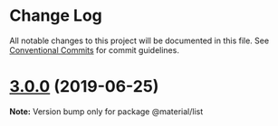 # Change Log

All notable changes to this project will be documented in this file.
See [Conventional Commits](https://conventionalcommits.org) for commit guidelines.

# [3.0.0](https://github.com/material-components/material-components-web/compare/v2.3.1...v3.0.0) (2019-06-25)

**Note:** Version bump only for package @material/list
